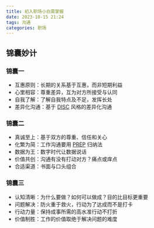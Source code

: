 ```yaml
---
title: 初入职场小白需掌握
date: 2023-10-15 21:24
tags: 沟通
categories: 职场
---
```




## 锦囊妙计

### 锦囊一

- 互惠原则：长期的关系基于互惠，而非短期利益
- 心里相容：尊重差异，互为对方所接受与认同
- 自我了解：了解自我特点及不足，发挥长处
- 差异化沟通：基于 [DISC](https://baike.baidu.com/item/DISC/1586227) 风格的差异化沟通

### 锦囊二

- 真诚至上：基于双方的尊重、信任和关心
- 化繁为简：工作沟通要用 [PREP](https://www.douban.com/note/730389047/?_i=7357893h2YbPOo,7374883h2YbPOo) 归纳法
- 数据为王：数字时代让数据说话
- 价值共创：沟通有没有打动对方？痛点或痒点
- 合适渠道：书面与口头组合

### 锦囊三

- 认知清晰：为什么要做？如何可以做成？目的比目标更重要
- 问题解决：防火重于救火，行动为了达成而不是打卡
- 行动力量：保持成事所需的高水准行动不打折
- 价值制胜：工作的价值取绝于解决问题的难度

